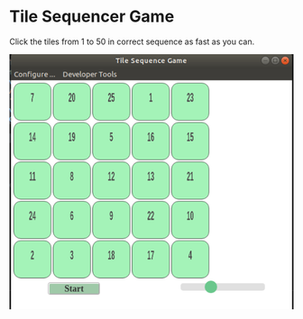 # Tile Sequencer Game

Click the tiles from 1 to 50 in correct sequence as fast as you can.

![The Game](https://github.com/P0W/TileSequencer/blob/master/img.png)
